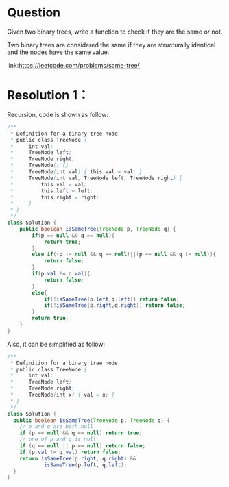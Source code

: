 # Question
Given two binary trees, write a function to check if they are the same or not.

Two binary trees are considered the same if they are structurally identical and the nodes have the same value.

link:https://leetcode.com/problems/same-tree/

# Resolution 1：

Recursion, code is shown as follow:

```java
/**
 * Definition for a binary tree node.
 * public class TreeNode {
 *     int val;
 *     TreeNode left;
 *     TreeNode right;
 *     TreeNode() {}
 *     TreeNode(int val) { this.val = val; }
 *     TreeNode(int val, TreeNode left, TreeNode right) {
 *         this.val = val;
 *         this.left = left;
 *         this.right = right;
 *     }
 * }
 */
class Solution {
    public boolean isSameTree(TreeNode p, TreeNode q) {
        if(p == null && q == null){
            return true;
        }
        else if((p != null && q == null)||(p == null && q != null)){
            return false;
        }
        if(p.val != q.val){
            return false;
        }
        else{
            if(!isSameTree(p.left,q.left)) return false;
            if(!isSameTree(p.right,q.right)) return false;
        }
        return true;
    }
}
```

Also, it can be simplified as follow:

```java
/**
 * Definition for a binary tree node.
 * public class TreeNode {
 *     int val;
 *     TreeNode left;
 *     TreeNode right;
 *     TreeNode(int x) { val = x; }
 * }
 */
class Solution {
  public boolean isSameTree(TreeNode p, TreeNode q) {
    // p and q are both null
    if (p == null && q == null) return true;
    // one of p and q is null
    if (q == null || p == null) return false;
    if (p.val != q.val) return false;
    return isSameTree(p.right, q.right) &&
            isSameTree(p.left, q.left);
  }
}
```